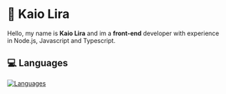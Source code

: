 # 👋 Kaio Lira

Hello, my name is **Kaio Lira** and im a **front-end** developer with experience in Node.js, Javascript and Typescript.

## 💻 Languages

[![Languages](https://skillicons.dev/icons?i=html,css,javascript&theme=light)](https://skillicons.dev)
